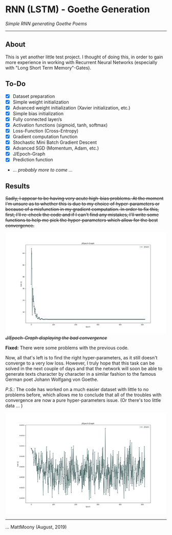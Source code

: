 # RNN (LSTM) - Goethe Generation
_Simple RNN generating Goethe Poems_

---

## About

This is yet another little test project. I thought of doing this, in order to gain more experience in working with Recurrent Neural Networks (especially with "Long Short Term Memory"-Gates). 

## To-Do

* [x] Dataset preparation
* [x] Simple weight initialization
* [x] Advanced weight initialization (Xavier initialization, etc.)
* [x] Simple bias initialization
* [x] Fully connected layer/s
* [x] Activation functions (sigmoid, tanh, softmax)
* [x] Loss-Function (Cross-Entropy)
* [x] Gradient computation function
* [x] Stochastic Mini Batch Gradient Descent
* [x] Advanced SGD (Momentum, Adam, etc.)
* [x] J/Epoch-Graph
* [x] Prediction function
* _... probably more to come ..._

## Results

~~Sadly, I appear to be having very acute high-bias problems. At the moment I'm unsure as to whether this is due to my choice of hyper-parameters or because of a misfunction in my gradient computation. In order to fix this, first, I'll re-check the code and if I can't find any mistakes, I'll write some functions to help me pick the hyper-parameters which allow for the best convergence.~~

~~![J/Epoch-Graph(bad convergence)](media/JEpoch_Figure1.png)
_J/Epoch-Graph displaying the bad convergence_~~

**Fixed:** There were some problems with the previous code.

Now, all that's left is to find the right hyper-parameters, as it still doesn't converge to a very low loss. However, I truly hope that this task can be solved in the next couple of days and that the network will soon be able to generate texts character by character in a similar fashion to the famous German poet Johann Wolfgang von Goethe.

_P.S.:_ The code has worked on a much easier dataset with little to no problems before, which allows me to conclude that all of the troubles with convergence are now a pure hyper-parameters issue. (Or there's too little data ... )

![J/Epoch-Graph(still bad convergence)](media/JEpoch_Figure2.png)

---

... MattMoony (August, 2019)